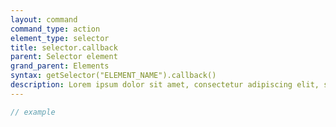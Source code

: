 ```yaml
---
layout: command
command_type: action
element_type: selector
title: selector.callback
parent: Selector element
grand_parent: Elements
syntax: getSelector("ELEMENT_NAME").callback()
description: Lorem ipsum dolor sit amet, consectetur adipiscing elit, sed do eiusmod tempor incididunt ut labore et dolore magna aliqua. Ut enim ad minim veniam, quis nostrud exercitation ullamco laboris nisi ut aliquip ex ea commodo consequat.
---
```


```javascript
// example
```
